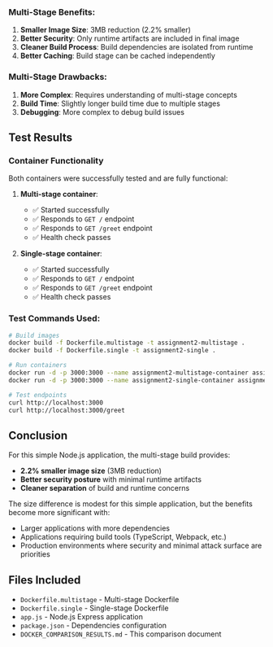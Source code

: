 


### Multi-Stage Benefits:
1. **Smaller Image Size**: 3MB reduction (2.2% smaller)
2. **Better Security**: Only runtime artifacts are included in final image
3. **Cleaner Build Process**: Build dependencies are isolated from runtime
4. **Better Caching**: Build stage can be cached independently

### Multi-Stage Drawbacks:
1. **More Complex**: Requires understanding of multi-stage concepts
2. **Build Time**: Slightly longer build time due to multiple stages
3. **Debugging**: More complex to debug build issues

## Test Results

### Container Functionality
Both containers were successfully tested and are fully functional:

1. **Multi-stage container**:
   - ✅ Started successfully
   - ✅ Responds to `GET /` endpoint
   - ✅ Responds to `GET /greet` endpoint
   - ✅ Health check passes

2. **Single-stage container**:
   - ✅ Started successfully
   - ✅ Responds to `GET /` endpoint
   - ✅ Responds to `GET /greet` endpoint
   - ✅ Health check passes

### Test Commands Used:
```bash
# Build images
docker build -f Dockerfile.multistage -t assignment2-multistage .
docker build -f Dockerfile.single -t assignment2-single .

# Run containers
docker run -d -p 3000:3000 --name assignment2-multistage-container assignment2-multistage
docker run -d -p 3000:3000 --name assignment2-single-container assignment2-single

# Test endpoints
curl http://localhost:3000
curl http://localhost:3000/greet
```

## Conclusion

For this simple Node.js application, the multi-stage build provides:
- **2.2% smaller image size** (3MB reduction)
- **Better security posture** with minimal runtime artifacts
- **Cleaner separation** of build and runtime concerns

The size difference is modest for this simple application, but the benefits become more significant with:
- Larger applications with more dependencies
- Applications requiring build tools (TypeScript, Webpack, etc.)
- Production environments where security and minimal attack surface are priorities

## Files Included
- `Dockerfile.multistage` - Multi-stage Dockerfile
- `Dockerfile.single` - Single-stage Dockerfile
- `app.js` - Node.js Express application
- `package.json` - Dependencies configuration
- `DOCKER_COMPARISON_RESULTS.md` - This comparison document
